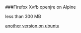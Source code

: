 ###Firefox Xvfb openjre on Alpine

less than 300 MB 

[another version  on ubuntu](https://github.com/ypzhuang/jdk-firefox-xvfb)